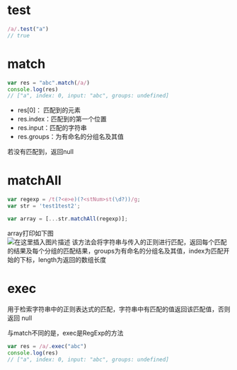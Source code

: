 # test
```javascript
/a/.test("a")
// true
```
# match
```javascript
var res = "abc".match(/a/)
console.log(res)
// ["a", index: 0, input: "abc", groups: undefined]
```
- res[0]： 匹配到的元素
- res.index：匹配到的第一个位置
- res.input：匹配的字符串
- res.groups：为有命名的分组名及其值

若没有匹配到，返回null

# matchAll
```javascript
var regexp = /t(?<e>e)(?<stNum>st(\d?))/g;
var str = 'test1test2';

var array = [...str.matchAll(regexp)];
```
array打印如下图  
![在这里插入图片描述](https://img-blog.csdnimg.cn/20200120173557852.png?x-oss-process=image/watermark,type_ZmFuZ3poZW5naGVpdGk,shadow_10,text_aHR0cHM6Ly9ibG9nLmNzZG4ubmV0L3plbXByb2dyYW0=,size_16,color_FFFFFF,t_70)
该方法会将字符串与传入的正则进行匹配，返回每个匹配的结果及每个分组的匹配结果，groups为有命名的分组名及其值，index为匹配开始的下标，length为返回的数组长度

# exec
用于检索字符串中的正则表达式的匹配，字符串中有匹配的值返回该匹配值，否则返回 null

与match不同的是，exec是RegExp的方法
```javascript
var res = /a/.exec("abc")
console.log(res)
// ["a", index: 0, input: "abc", groups: undefined]
```